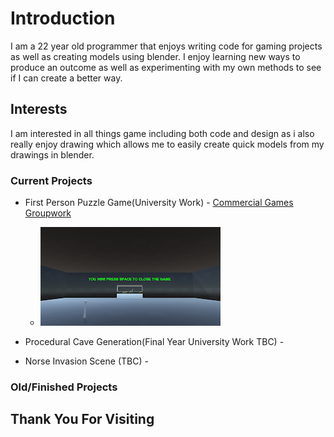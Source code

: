 # Introduction

I am a 22 year old programmer that enjoys writing code for gaming projects as well as creating models using blender.
I enjoy learning new ways to produce an outcome as well as experimenting with my own methods to see if I can create a better way.

## Interests

I am interested in all things game including both code and design as i also really enjoy drawing which allows me to easily create quick models from my drawings in blender.

### Current Projects

*   First Person Puzzle Game(University Work) - [Commercial Games Groupwork](https://github.com/Ragnar-Dragonson/groupwork)
    * ![Image2](Images/Image2.png)

*   Procedural Cave Generation(Final Year University Work TBC) -
*   Norse Invasion Scene (TBC) -

### Old/Finished Projects

## Thank You For Visiting

